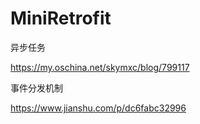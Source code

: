 # MiniRetrofit

异步任务

https://my.oschina.net/skymxc/blog/799117

事件分发机制

https://www.jianshu.com/p/dc6fabc32996
